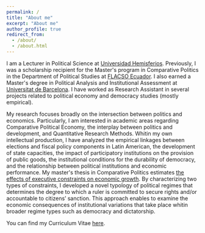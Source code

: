 ```yaml
---
permalink: /
title: "About me"
excerpt: "About me"
author_profile: true
redirect_from: 
  - /about/
  - /about.html
---
```


I am a Lecturer in Political Science at [Universidad Hemisferios](https://www.uhemisferios.edu.ec/). Previously, I was a scholarship recipient for the Master's program in Comparative Politics in the Department of Political Studies at [FLACSO Ecuador](https://www.flacso.edu.ec/). I also earned a Master's degree in Political Analysis and Institutional Assessment at [Universitat de Barcelona](https://www.ub.edu/web/portal/ca/). I have worked as Research Assistant in several projects related to political economy and democracy studies (mostly empirical).

My research focuses broadly on the intersection between politics and economics. Particularly, I am interested in academic areas regarding Comparative Political Economy, the interplay between politics and development, and Quantitative Research Methods. Whitin my own intellectual production, I have analyzed the empirical linkages between elections and fiscal policy components in Latin American, the development of state capacities, the impact of participatory institutions on the provision of public goods, the institutional conditions for the durability of democracy, and the relationship between political institutions and economic performance. My master's thesis in Comparative Politics estimates [the effects of executive constraints on economic growth](http://ealvarezb.github.io/files/Executive_Constraints.pdf). By characterizing two types of constraints, I developed a novel typology of political regimes that determines the degree to which a ruler is committed to secure rights and/or accountable to citizens’ sanction. This approach enables to examine the economic consequences of institutional variations that take place whitin broader regime types such as democracy and dictatorship. 

You can find my Curriculum Vitae [here](https://ealvarezb.github.io/files/CV_AlvarezBarreno.pdf).
